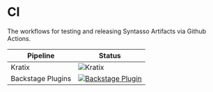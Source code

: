 # CI

The workflows for testing and releasing Syntasso Artifacts via Github Actions.

| Pipeline | Status                                                                              |
|----------|-------------------------------------------------------------------------------------|
| Kratix   | ![ Kratix ](https://github.com/syntasso/ci/actions/workflows/kratix.yaml/badge.svg) |
| Backstage Plugins | [![Backstage Plugin](https://github.com/syntasso/backstage/actions/workflows/main.yml/badge.svg)](https://github.com/syntasso/backstage/actions/workflows/main.yml) |
